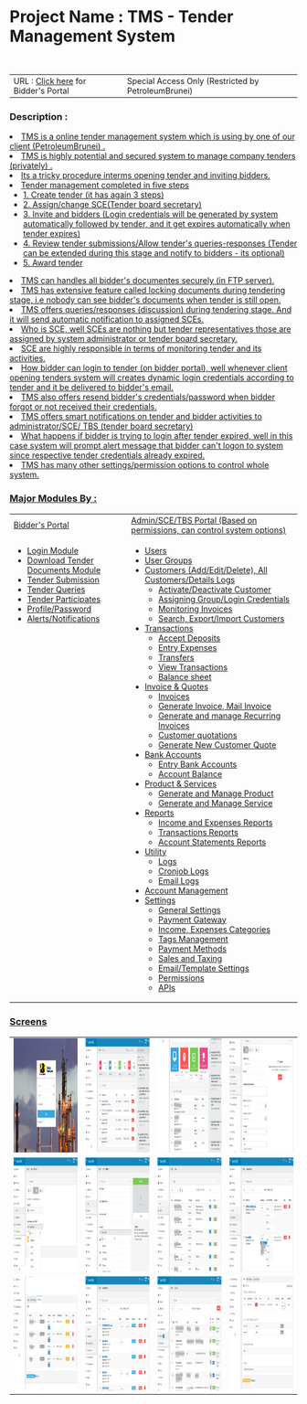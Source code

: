 <h1>Project Name : TMS - Tender Management System</h1><br>
<table class="table table-striped">
<tr>
<td>
URL : <a href="http://www.petroleumbrunei.com.bn/etenderuserguide.pdf">Click here</a> for  Bidder's Portal 
</td>

<td>
   Special Access Only (Restricted by PetroleumBrunei)
</td>
</tr>
</table>

<h3>Description :</h3>
<u>
<li>TMS is a online tender management system which is using by one of our client (PetroleumBrunei) . </li>

<li>TMS is highly potential and secured system to manage company tenders (privately) .</li>
<li>Its a tricky procedure interms opening tender and inviting bidders.</li>
<li>Tender management completed in five steps 
   <ul>
   <li>1. Create tender (it has again 3 steps)</li>
   <li>2. Assign/change SCE(Tender board secretary)</li>
   <li>3. Invite and bidders (Login credentials will be generated by system automatically followed by tender, and it get expires automatically when tender expires)</li>
   <li>4. Review tender submissions/Allow tender's queries-responses (Tender can be extended during this stage and notify to bidders - its optional)</li>
   <li>5. Award tender</li>
   </ul>
</li>
<li>TMS can handles all bidder's documentes securely (in FTP server).</li>
<li>TMS has extensive feature called locking documents during tendering stage, i.e nobody can see bidder's documents when tender is still open.</li>
<li>TMS offers queries/responses (discussion) during tendering stage. And it will send automatic notification to assigned SCEs.</li>
<li>Who is SCE, well SCEs are nothing but tender representatives those are assigned by system administrator or tender board secretary.</li>
<li>SCE are highly responsible in terms of monitoring tender and its activities.</li>
<li>How bidder can login to tender (on bidder portal), 
well whenever client opening tenders system will creates dynamic login credentials according to tender and it be delivered to bidder's email.</li>
<li>TMS also offers resend bidder's credentials/password when bidder forgot or not received their credentials.</li>
<li>TMS offers smart notifications on tender and bidder activities to administrator/SCE/ TBS (tender board secretary)</li>
<li>What happens if bidder is trying to login after tender expired, well in this case system will prompt alert message that bidder can't logon to system since respective tender credentials already expired. </li>

<li>
TMS has many other settings/permission options to control whole system.
</li>
</ul>

<h3>Major Modules By : </h3>
<table class="table table-striped" width="100%">
<tr>
 <td>Bidder's Portal</td>
 <td>Admin/SCE/TBS Portal (Based on permissions, can control system options)</td>
</tr>

<tr>
<td style="vertical-align:top">
 
<ul>
 <li>Login Module</li>
 <li>Download Tender Documents Module</li>
 <li>Tender Submission</li>
 <li>Tender Queries</li>
 <li>Tender Participates</li>
 <li>Profile/Password </li>
 <li>Alerts/Notifications</li>
</ul>
</td>
 
<td>
<ul>
 <li>Users</li>
 <li>User Groups</li>
 <li>
   Customers (Add/Edit/Delete), All Customers/Details Logs 
    <ul>
	 <li>Activate/Deactivate Customer</li>
	 <li>Assigning Group/Login Credentials</li>
	 <li>Monitoring Invoices</li>
	 <li>Search, Export/Import Customers</li>
	</ul>   
 </li>
 
 <li>
   Transactions
    <ul>
	 <li>Accept Deposits</li>
	 <li>Entry Expenses</li>
	 <li>Transfers</li>
	 <li>View Transactions</li>
	 <li>Balance sheet</li>
	</ul>   
 </li>
 
 <li>
   Invoice & Quotes
   <ul>
   <li>Invoices</li>
   <li>Generate Invoice, Mail Invoice</li>
   <li>Generate and manage Recurring Invoices</li>
   <li>Customer quotations </li>
   <li>Generate New Customer Quote</li>
   </ul>
 </li>
 <li>
   Bank Accounts
   <ul>
   <li>Entry Bank Accounts</li>
   <li>Account Balance</li>
   </ul>
 </li>
 <li>
   Product & Services
   <ul>
   <li>Generate and Manage Product</li>
   <li>Generate and Manage Service</li>
   </ul>
 </li>
 
 <li>
    Reports
   <ul>
   <li>Income and Expenses Reports</li>
   <li>Transactions Reports</li>
   <li>Account Statements Reports</li>
   </ul>
 </li>
 
 
 <li>
   Utility
   <ul>
   <li>Logs </li>
   <li>Cronjob Logs</li>
   <li>Email Logs</li>
   </ul>
 </li>
  
 <li>Account Management</li>
  
 <li>
   Settings
   <ul>
   <li>General Settings</li>
   <li>Payment Gateway</li>
   <li>Income, Expenses Categories</li>
   <li>Tags Management</li>
   <li>Payment Methods</li>
   <li>Sales and Taxing</li>
   <li>Email/Template Settings</li>
   <li>Permissions</li>
   <li>APIs</li>

   </ul>
 </li>
 
</ul>
</td>
</tr>
</table>
 
<h3>Screens</h3>
 <table>
 <tr>
 <td>
 <img src="images/login.png" alt="login" width="200" height="200"/>
 </td>
 <td>
 <img src="images/dashboard-1.png" alt="dashboard-1" width="200" height="200"/>
 </td>
  <td>
 <img src="images/dashboard-2.png" alt="dashboard-2" width="200" height="200"/>
 </td>
 <td>
 <img src="images/add_tender.png" alt="add tender" width="200" height="200"/>
 </td>
 </tr>

  <tr>
 <td>
 <img src="images/add_tender-2.png" alt="add tender" width="200" height="200"/>
 </td>
 <td>
 <img src="images/add_bidder.png" alt="add bidder" width="200" height="200"/>
 </td>
  <td>
 <img src="images/bidders.png" alt="bidders" width="200" height="200"/>
 </td>
 <td>
 <img src="images/tender_dashboard.png" alt="tender dashboard" width="200" height="200"/>
 </td>
 </tr>
 
  <tr>
 <td>
 <img src="images/tender_details.png" alt="tender details" width="200" height="200"/>
 </td>
 <td>
 <img src="images/tender_submission.png" alt="tender submission" width="200" height="200"/>
 </td>
  <td>
 <img src="images/tender_queries.png" alt="tender queries" width="200" height="200"/>
 </td>
 <td>
 <img src="images/submission_details.png" alt="submission details" width="200" height="200"/>
 </td>
 </tr>
 
 </table>
